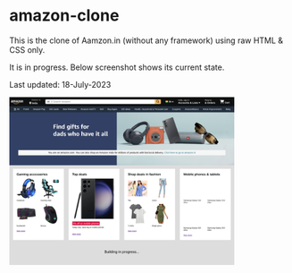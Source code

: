 # amazon-clone
This is the clone of Aamzon.in (without any framework) using raw HTML & CSS only.

It is in progress. Below screenshot shows its current state.

Last updated: 18-July-2023

<img src="./progress-sc-4.png" style="width:80%">
